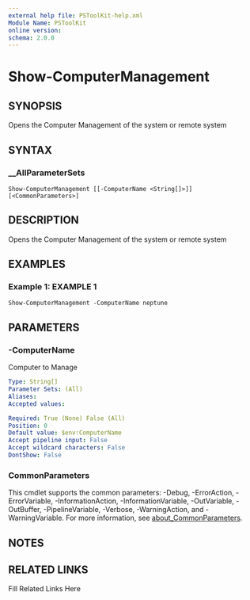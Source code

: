```yaml
---
external help file: PSToolKit-help.xml
Module Name: PSToolKit
online version: 
schema: 2.0.0
---
```


# Show-ComputerManagement

## SYNOPSIS

Opens the Computer Management of the system or remote system

## SYNTAX

### __AllParameterSets

```
Show-ComputerManagement [[-ComputerName <String[]>]] [<CommonParameters>]
```

## DESCRIPTION

Opens the Computer Management of the system or remote system


## EXAMPLES

### Example 1: EXAMPLE 1

```
Show-ComputerManagement -ComputerName neptune
```








## PARAMETERS

### -ComputerName

Computer to Manage

```yaml
Type: String[]
Parameter Sets: (All)
Aliases: 
Accepted values: 

Required: True (None) False (All)
Position: 0
Default value: $env:ComputerName
Accept pipeline input: False
Accept wildcard characters: False
DontShow: False
```


### CommonParameters

This cmdlet supports the common parameters: -Debug, -ErrorAction, -ErrorVariable, -InformationAction, -InformationVariable, -OutVariable, -OutBuffer, -PipelineVariable, -Verbose, -WarningAction, and -WarningVariable. For more information, see [about_CommonParameters](http://go.microsoft.com/fwlink/?LinkID=113216).

## NOTES



## RELATED LINKS

Fill Related Links Here

